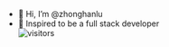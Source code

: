- 👋 Hi, I’m @zhonghanlu
- 👀 Inspired to be a full stack developer </br>
 ![visitors](https://visitor-badge.glitch.me/badge?page_id=https://github.com/zhonghanlu.my)
